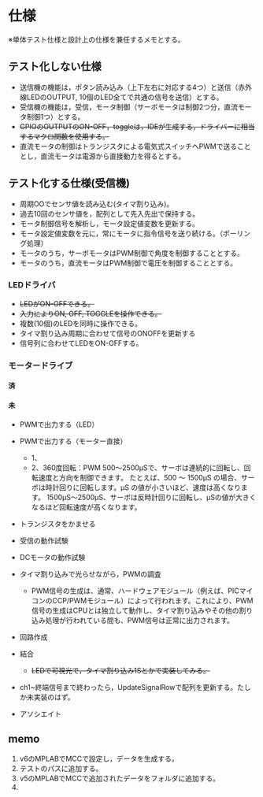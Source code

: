 
# 仕様

※単体テスト仕様と設計上の仕様を兼任するメモとする。

## テスト化しない仕様

- 送信機の機能は，ボタン読み込み（上下左右に対応する4つ）と送信（赤外線LEDのOUTPUT, 10個のLED全てで共通の信号を送信）とする。
- 受信機の機能は，受信，モータ制御（サーボモータは制御2つ分，直流モータ制御1つ）とする。
- ~~GPIOのOUTPUTのON-OFF，toggleは，IDEが生成する，ドライバーに相当するマクロ関数を使用する。~~
- 直流モータの制御はトランジスタによる電気式スイッチへPWMで送ることとし，直流モータは電源から直接動力を得るとする。

## テスト化する仕様(受信機)

- 周期OOでセンサ値を読み込む(タイマ割り込み)。
- 過去10回のセンサ値を，配列として先入先出で保持する。
- モータ制御信号を解析し，モータ設定値変数を更新する。
- モータ設定値変数を元に，常にモータに指令信号を送り続ける。（ポーリング処理）
- モータのうち，サーボモータはPWM制御で角度を制御することとする。
- モータのうち，直流モータはPWM制御で電圧を制御することとする。


### LEDドライバ

- ~~LEDがON-OFFできる。~~
- ~~入力によりON, OFF, TOGGLEを操作できる。~~
- 複数(10個)のLEDを同時に操作できる。
- タイマ割り込み周期に合わせて信号のONOFFを更新する
- 信号列に合わせてLEDをON-OFFする。

### モータードライブ

#### 済

#### 未

- PWMで出力する（LED）
- PWMで出力する（モーター直接）
    - 1、
    - 2、360度回転：PWM 500〜2500μSで、サーボは連続的に回転し、回転速度と方向を制御できます。 たとえば、500 ～ 1500μS の場合、サーボは時計回りに回転します。μS の値が小さいほど、速度は高くなります。 1500μS〜2500μS、サーボは反時計回りに回転し、μSの値が大きくなるほど回転速度が高くなります。

- トランジスタをかませる

- 受信の動作試験
- DCモータの動作試験
- タイマ割り込みで光らせながら，PWMの調査
    - PWM信号の生成は、通常、ハードウェアモジュール（例えば、PICマイコンのCCP/PWMモジュール）によって行われます。これにより、PWM信号の生成はCPUとは独立して動作し、タイマ割り込みやその他の割り込み処理が行われている間も、PWM信号は正常に出力されます。

- 回路作成

- 結合
    - ~~LEDで可視光で，タイマ割り込み1Sとかで実装してみる。~~
- ch1~終端信号まで終わったら，UpdateSignalRowで配列を更新する。たしか未実装のはず。

- アソシエイト



## memo 

1. v6のMPLABでMCCで設定し，データを生成する。
2. テストのパスに追加する。
3. v5のMPLABでMCCで追加されたデータをフォルダに追加する。
4. 